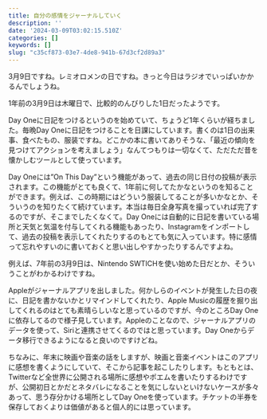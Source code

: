 ```yaml
---
title: 自分の感情をジャーナルしていく
description: ''
date: '2024-03-09T03:02:15.510Z'
categories: []
keywords: []
slug: "c35cf873-03e7-4de8-941b-67d3cf2d89a3"
---
```

3月9日ですね。レミオロメンの日ですね。きっと今日はラジオでいっぱいかかるんでしょうね。

1年前の3月9日は木曜日で、比較的のんびりした1日だったようです。

Day Oneに日記をつけるというのを始めていて、ちょうど1年くらいが経ちました。毎晩Day Oneに日記をつけることを日課にしています。書くのは1日の出来事、食べたもの、服装ですね。どこかの本に書いてありそうな、「最近の傾向を見つけてアクションを考えましょう」なんてつもりは一切なくて、ただただ昔を懐かしむツールとして使っています。

Day Oneには”On This Day”という機能があって、過去の同じ日付の投稿が表示されます。この機能がとても良くて、1年前に何してたかなというのを知ることができます。例えば、この時期にはどういう服装してることが多いかなとか、そういうのを知りたくて続けています。本当は毎日全身写真を撮っていれば完了するのですが、そこまでしたくなくて。Day Oneには自動的に日記を書いている場所と天気と気温を付与してくれる機能もあったり、Instagramをインポートして、過去の投稿を表示してくれたりするのもとても気に入っています。特に感情って忘れやすいのに書いておくと思い出しやすかったりするんですよね。

例えば、7年前の3月9日は、Nintendo SWTICHを使い始めた日だとか、そういうことがわかるわけですね。

Appleがジャーナルアプリを出しました。何かしらのイベントが発生した日の夜に、日記を書かないかとリマインドしてくれたり、Apple Musicの履歴を掘り出してくれるのはとても素晴らしいなと思っているのですが、今のところDay Oneに依存してるので様子見しています。Appleのことなので、ジャーナルアプリのデータを使って、Siriと連携させてくるのではと思っています。Day Oneからデータ移行できるようになると良いのですけどね。

ちなみに、年末に映画や音楽の話をしますが、映画と音楽イベントはこのアプリに感想を書くようにしていて、そこから記事を起こしたりします。もともとは、Twitterなど全世界に公開される場所に感想やポエムを書いたりするわけですが、公開初日とかだとネタバレになることを気にしないといけないケースが多々あって、思う存分かける場所としてDay Oneを使っています。チケットの半券を保存しておくよりは価値があると個人的には思っています。